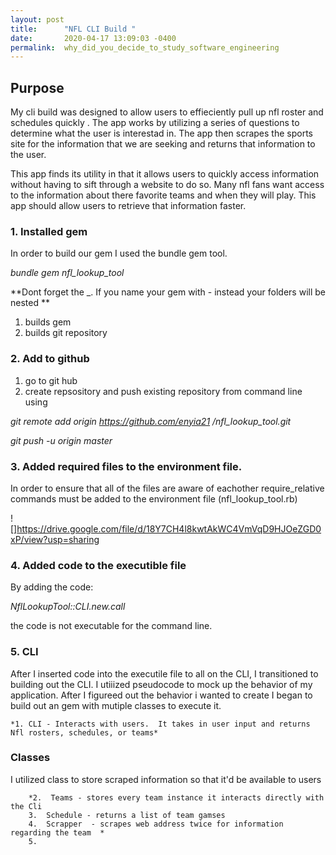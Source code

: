 ```yaml
---
layout: post
title:      "NFL CLI Build "
date:       2020-04-17 13:09:03 -0400
permalink:  why_did_you_decide_to_study_software_engineering
---
```


## Purpose

My cli build  was designed to allow users to effieciently pull up nfl roster and schedules quickly .  The app works by utilizing a series of questions to determine what the user is interestad in.  The app then scrapes the sports site for the information that we are seeking and returns that information to the user.   

This app finds its utility in that it allows users to quickly access information without having to sift through a website to do so.  Many nfl fans want access to the information about there favorite teams and when they will play.  This app should allow users to retrieve that information faster.


### 1.  Installed gem

In order to build our gem I used the bundle gem tool.  

*bundle gem nfl_lookup_tool*     

**Dont forget the _.  If you name your gem with - instead your folders will be nested **

1. builds gem
2.  builds git repository


### 2. Add to github
1. go to git hub
2. create repsository and push existing repository from command line using 

*git remote add origin https://github.com/enyia21
/nfl_lookup_tool.git*

*git push -u origin master*

### 3. Added required files to the environment file.  
In order to ensure that all of the files are aware of eachother require_relative commands must be added to the environment file (nfl_lookup_tool.rb)

![]https://drive.google.com/file/d/18Y7CH4l8kwtAkWC4VmVqD9HJOeZGD0xP/view?usp=sharing

### 4. Added code to the executible file

By adding the code:

*NflLookupTool::CLI.new.call*


the code is not executable for the command line.  

###  5.  CLI 


After I inserted code into the executile file to all on the CLI, I transitioned to building out the CLI.   I utiiized pseudocode to mock up the behavior of my application.  After I figureed out the behavior i wanted to create I began to build out an gem with mutiple classes to execute it.   

    *1. CLI - Interacts with users.  It takes in user input and returns Nfl rosters, schedules, or teams*
		
		
### Classes
I utilized class to store scraped information so that it'd be available to users 

		*2.  Teams - stores every team instance it interacts directly with the Cli
		3.  Schedule - returns a list of team gamses 
		4.  Scrapper  - scrapes web address twice for information regarding the team  *
		5.  

